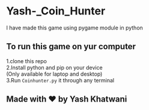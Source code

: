 # Yash-_Coin_Hunter

I have made this game using pygame module in python

## To run this game on yur computer
1.clone this repo<br>
2.Install python and pip on your device<br>
(Only available for laptop and desktop)<br>
3.Run `Coinhunter.py` it through any terminal

## Made with ❤ by Yash Khatwani
